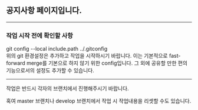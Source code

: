 ﻿<h2>공지사항 페이지입니다.</h2>
<hr>
<h3>작업 시작 전에 확인할 사항</h3>
<p>git config --local include.path ../.gitconfig<br>
위의 git 환경설정은 추가하고 작업을 시작하시기 바랍니다. 이는 기본적으로 fast-forward merge를 기본으로 하지 않기 위한 config입니다. 그 외에 공유할 만한 편의기능으로서의 설정도 추가할 수 있습니다.</p>
<hr>
<p>작업은 반드시 각자의 브랜치에서 진행해주시기 바랍니다.<p>
<p>혹여 master 브랜치나 develop 브랜치에서 작업 시 작업내용을 리셋할 수도 있습니다.</p>